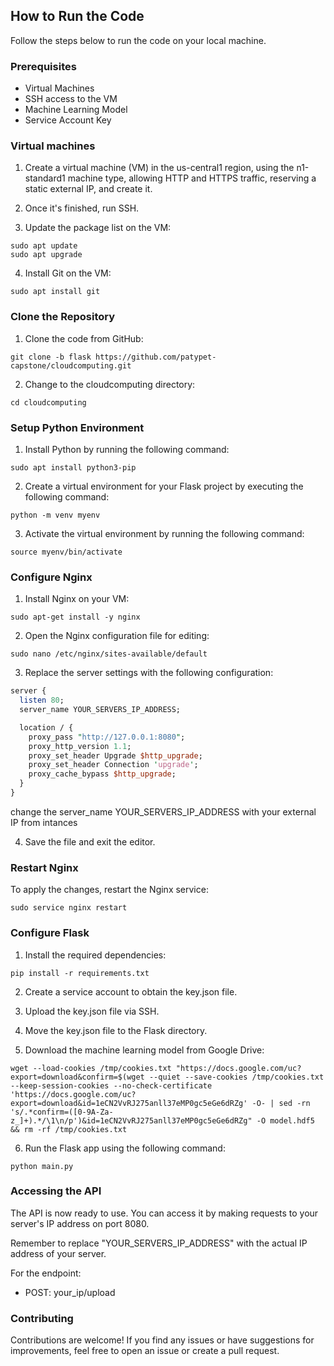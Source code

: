 
## How to Run the Code

Follow the steps below to run the code on your local machine.

### Prerequisites
- Virtual Machines
- SSH access to the VM
- Machine Learning Model
- Service Account Key

### Virtual machines

1. Create a virtual machine (VM) in the us-central1 region, using the n1-standard1 machine type, allowing HTTP and HTTPS traffic, reserving a static external IP, and create it.

2. Once it's finished, run SSH.

3. Update the package list on the VM:
```shell
sudo apt update
sudo apt upgrade
```

4. Install Git on the VM:
```shell
sudo apt install git
```

### Clone the Repository
1. Clone the code from GitHub:
```shell
git clone -b flask https://github.com/patypet-capstone/cloudcomputing.git
```
2. Change to the cloudcomputing directory:
```
cd cloudcomputing
```

### Setup Python Environment
1. Install Python by running the following command:
```shell
sudo apt install python3-pip
```
2. Create a virtual environment for your Flask project by executing the following command:
```shell
python -m venv myenv
```
3. Activate the virtual environment by running the following command:
```shell
source myenv/bin/activate
```
### Configure Nginx
1. Install Nginx on your VM:
```shell
sudo apt-get install -y nginx
```
2. Open the Nginx configuration file for editing:
```shell
sudo nano /etc/nginx/sites-available/default
```
3. Replace the server settings with the following configuration:
```perl
server {
  listen 80;
  server_name YOUR_SERVERS_IP_ADDRESS;

  location / {
    proxy_pass "http://127.0.0.1:8080";
    proxy_http_version 1.1;
    proxy_set_header Upgrade $http_upgrade;
    proxy_set_header Connection 'upgrade';
    proxy_cache_bypass $http_upgrade;
  }
}
```
change the server_name YOUR_SERVERS_IP_ADDRESS with your external IP from intances

4. Save the file and exit the editor.

### Restart Nginx
To apply the changes, restart the Nginx service:
```shell
sudo service nginx restart
```

### Configure Flask
1. Install the required dependencies:
```shell
pip install -r requirements.txt
```
2. Create a service account to obtain the key.json file.
3. Upload the key.json file via SSH.
4. Move the key.json file to the Flask directory.

5. Download the machine learning model from Google Drive:
```shell
wget --load-cookies /tmp/cookies.txt "https://docs.google.com/uc?export=download&confirm=$(wget --quiet --save-cookies /tmp/cookies.txt --keep-session-cookies --no-check-certificate 'https://docs.google.com/uc?export=download&id=1eCN2VvRJ275anll37eMP0gc5eGe6dRZg' -O- | sed -rn 's/.*confirm=([0-9A-Za-z_]+).*/\1\n/p')&id=1eCN2VvRJ275anll37eMP0gc5eGe6dRZg" -O model.hdf5 && rm -rf /tmp/cookies.txt
```

6. Run the Flask app using the following command:
```shell
python main.py
```

### Accessing the API
The API is now ready to use. You can access it by making requests to your server's IP address on port 8080.

Remember to replace "YOUR_SERVERS_IP_ADDRESS" with the actual IP address of your server.

For the endpoint:
- POST: your_ip/upload

### Contributing
Contributions are welcome! If you find any issues or have suggestions for improvements, feel free to open an issue or create a pull request.
